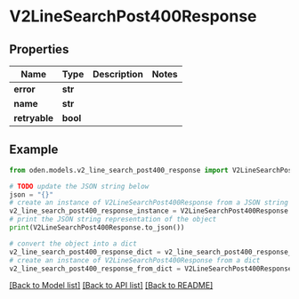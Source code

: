 # V2LineSearchPost400Response


## Properties

Name | Type | Description | Notes
------------ | ------------- | ------------- | -------------
**error** | **str** |  | 
**name** | **str** |  | 
**retryable** | **bool** |  | 

## Example

```python
from oden.models.v2_line_search_post400_response import V2LineSearchPost400Response

# TODO update the JSON string below
json = "{}"
# create an instance of V2LineSearchPost400Response from a JSON string
v2_line_search_post400_response_instance = V2LineSearchPost400Response.from_json(json)
# print the JSON string representation of the object
print(V2LineSearchPost400Response.to_json())

# convert the object into a dict
v2_line_search_post400_response_dict = v2_line_search_post400_response_instance.to_dict()
# create an instance of V2LineSearchPost400Response from a dict
v2_line_search_post400_response_from_dict = V2LineSearchPost400Response.from_dict(v2_line_search_post400_response_dict)
```
[[Back to Model list]](../README.md#documentation-for-models) [[Back to API list]](../README.md#documentation-for-api-endpoints) [[Back to README]](../README.md)


